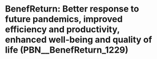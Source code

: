 # BenefReturn: __Better response to future pandemics, improved efficiency and productivity, enhanced well-being and quality of life__ (PBN__BenefReturn_1229)

